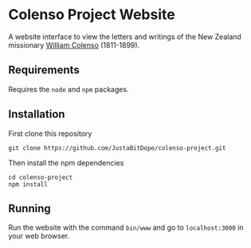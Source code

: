 # Colenso Project Website

A website interface to view the letters and writings of the New Zealand missionary [William Colenso](https://en.wikipedia.org/wiki/William_Colenso) (1811-1899).

## Requirements
Requires the `node` and `npm` packages.

## Installation
First clone this repository
```
git clone https://github.com/JustaBitDope/colenso-project.git
```
Then install the npm dependencies
```
cd colenso-project
npm install
```

## Running
Run the website with the command `bin/www` and go to `localhost:3000` in your web browser.
